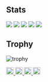 ## Stats
![](http://github-profile-summary-cards.vercel.app/api/cards/profile-details?username=MK32A&theme=cobalt)
![](http://github-profile-summary-cards.vercel.app/api/cards/repos-per-language?username=MK32A&theme=cobalt)
![](http://github-profile-summary-cards.vercel.app/api/cards/most-commit-language?username=MK32A&theme=cobalt)
![](http://github-profile-summary-cards.vercel.app/api/cards/stats?username=MK32A&theme=cobalt)
![](http://github-profile-summary-cards.vercel.app/api/cards/productive-time?username=MK32A&theme=cobalt&utcOffset=9)

## Trophy
![trophy](https://github-profile-trophy.vercel.app/?username=MK32A&theme=onedark&column=8)



<p align="left">
  <a href="https://github.com/Keichan15">
    <img height="20" src="https://komarev.com/ghpvc/?username=MK32A" />
  </a>
  <a href="https://github.com/Keichan15">
    <img height="20" src="https://img.shields.io/github/followers/MK32A?label=follow&logo=github&style=flat" />
  </a>
  <a href="http://qiita.com/Keichan_15">
    <img height="20" src="https://qiita-badge.apiapi.app/s/MK32A/posts.svg" />
  </a>
  <a href="http://qiita.com/Keichan_15">
    <img height="20" src="https://qiita-badge.apiapi.app/s/MK32A/contributions.svg" />
  </a>
</p>









<!--
**MK32A/MK32A** is a ✨ _special_ ✨ repository because its `README.md` (this file) appears on your GitHub profile.
 <img align="left" src="https://github-readme-stats.vercel.app/api?username=MK32A&count_private=true&show_icons=true" />
Here are some ideas to get you started:

- 🔭 I’m currently working on ...
- 🌱 I’m currently learning ...
- 👯 I’m looking to collaborate on ...
- 🤔 I’m looking for help with ...
- 💬 Ask me about ...
- 📫 How to reach me: ...
- 😄 Pronouns: ...
- ⚡ Fun fact: ...
-->
